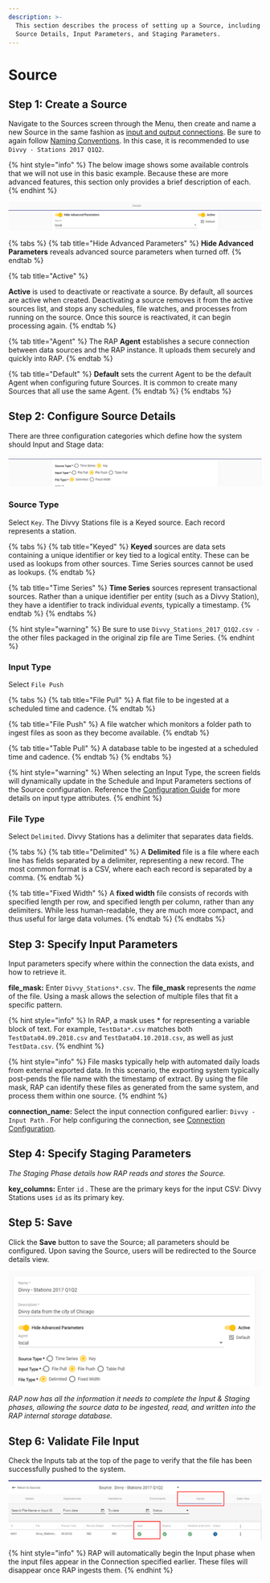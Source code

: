 ```yaml
---
description: >-
  This section describes the process of setting up a Source, including the
  Source Details, Input Parameters, and Staging Parameters.
---
```


# Source

## Step 1: Create a Source

Navigate to the Sources screen through the Menu, then create and name a new Source in the same fashion as [input and output connections](connection.md). Be sure to again follow [Naming Conventions](). In this case, it is  recommended to use `Divvy - Stations 2017 Q1Q2`.

{% hint style="info" %}
The below image shows some available controls that we will not use in this basic example. Because these are more advanced features, this section only provides a brief description of each.
{% endhint %}

![Extra Options; Leave as-is](../../.gitbook/assets/screenshot_5%20%283%29.png)

{% tabs %}
{% tab title="Hide Advanced Parameters" %}
**Hide Advanced Parameters** reveals advanced source parameters when turned off.
{% endtab %}

{% tab title="Active" %}

**Active** is used to deactivate or reactivate a source. By default, all sources are active when created. Deactivating a source removes it from the active sources list, and stops any schedules, file watches, and processes from running on the source. Once this source is reactivated, it can begin processing again.
{% endtab %}

{% tab title="Agent" %}
The RAP **Agent** establishes a secure connection between data sources and the RAP instance. It uploads them securely and quickly into RAP.
{% endtab %}

{% tab title="Default" %}
**Default** sets the current Agent to be the default Agent when configuring future Sources. It is common to create many Sources that all use the same Agent.
{% endtab %}
{% endtabs %}

## Step 2: Configure Source Details

There are three configuration categories which define how the system should Input and Stage data:

![Source Detail Options](../../.gitbook/assets/screenshot_4.png)

### Source Type

Select `Key`. The Divvy Stations file is a Keyed source. Each record represents a station.

{% tabs %}
{% tab title="Keyed" %}
**Keyed** sources are data sets containing a unique identifier or key tied to a logical entity. These can be used as lookups from other sources. Time Series sources cannot be used as lookups.
{% endtab %}

{% tab title="Time Series" %}
**Time Series** sources represent transactional sources. Rather than a unique identifier per entity \(such as a Divvy Station\), they have a identifier to track individual _events,_ typically a timestamp.
{% endtab %}
{% endtabs %}

{% hint style="warning" %}
Be sure to use `Divvy_Stations_2017_Q1Q2.csv -`the other files packaged in the original zip file are Time Series.
{% endhint %}

### Input Type

Select `File Push`

{% tabs %}
{% tab title="File Pull" %}
A flat file to be ingested at a scheduled time and cadence.
{% endtab %}

{% tab title="File Push" %}
A file watcher which monitors a folder path to ingest files as soon as they become available.
{% endtab %}

{% tab title="Table Pull" %}
A database table to be ingested at a scheduled time and cadence.
{% endtab %}
{% endtabs %}

{% hint style="warning" %}
When selecting an Input Type, the screen fields will dynamically update in the Schedule and Input Parameters sections of the Source configuration. Reference the [Configuration Guide](../../configuring-the-data-integration-process/) for more details on input type attributes.
{% endhint %}

### **File Type**

Select `Delimited`. Divvy Stations has a delimiter that separates data fields.

{% tabs %}
{% tab title="Delimited" %}
A **Delimited** file is a file where each line has fields separated by a delimiter, representing a new record. The most common format is a CSV, where each each record is separated by a comma. 
{% endtab %}

{% tab title="Fixed Width" %}
A **fixed width** file consists of records with specified length per row, and specified length per column, rather than any delimiters. While less human-readable, they are much more compact, and thus useful for large data volumes.
{% endtab %}
{% endtabs %}

## **Step 3: Specify Input Parameters**

Input parameters specify where within the connection the data exists, and how to retrieve it.

**file\_mask:** Enter `Divvy_Stations*.csv`. The **file\_mask** represents the _name_ of the file. Using a mask allows the selection of multiple files that fit a specific pattern.

{% hint style="info" %}
In RAP, a mask uses \* for representing a variable block of text. For example, `TestData*.csv` matches both `TestData04.09.2018.csv` and `TestData04.10.2018.csv`, as well as just `TestData.csv`.
{% endhint %}

{% hint style="info" %}
File masks typically help with automated daily loads from external exported data. In this scenario, the exporting system typically post-pends the file name with the timestamp of extract. By using the file mask, RAP can identify these files as generated from the same system, and process them within one source.
{% endhint %}

**connection\_name:** Select the input connection configured earlier: `Divvy - Input Path` . For help configuring the connection, see [Connection Configuration](connection.md).

## **Step 4: Specify Staging Parameters**

_The Staging Phase details how RAP reads and stores the Source._

**key\_columns:** Enter `id` . These are the primary keys for the input CSV: Divvy Stations uses `id` as its primary key.

## Step 5: Save

Click the **Save** button to save the Source; all parameters should be configured. Upon saving the Source, users will be redirected to the Source details view.

![Source Details](../../.gitbook/assets/image%20%28147%29.png)

_RAP now has all the information it needs to complete the Input & Staging phases, allowing the source data to be ingested, read, and written into the RAP internal storage database._

## Step 6: Validate File Input

Check the Inputs tab at the top of the page to verify that the file has been successfully pushed to the system.

![Input Found &amp; Ingested](../../.gitbook/assets/screenshot_9%20%281%29.png)

{% hint style="info" %}
RAP will automatically begin the Input phase when the input files appear in the Connection specified earlier. These files will disappear once RAP ingests them.
{% endhint %}

